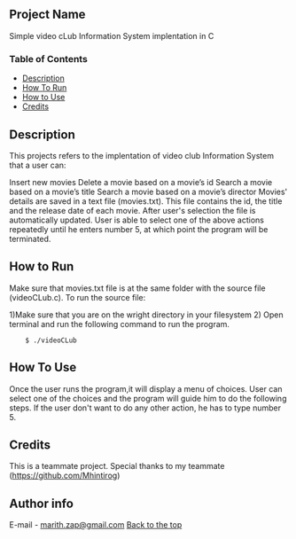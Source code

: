 ## Project Name
Simple video cLub Information System implentation in C


### Table of Contents

- [Description](#description)
- [How To Run](#how-to-run)
- [How to Use](#how-to-use)
- [Credits](#credits)

## Description
This projects refers to the implentation of video club Information System that a user can:

Insert new movies
Delete a movie based on a movie’s id
Search a movie based on a movie’s title
Search a movie based on a movie’s director
Movies' details are saved in a text file (movies.txt). This file contains the id, the title and the release date of each movie. After user's selection the file is automatically updated. User is able to select one of the above actions repeatedly until he enters number 5, at which point the program will be terminated.

## How to Run
Make sure that movies.txt file is at the same folder with the source file (videoCLub.c). To run the source file:

1)Make sure that you are on the wright directory in your filesystem 2) Open terminal and run the following command to run the program.
```
    $ ./videoCLub
```
## How To Use
Once the user runs the program,it will display a menu of choices. User can select one of the choices and the program will guide him to do the following steps. If the user don't want to do any other action, he has to type number 5.

## Credits
This is a teammate project. Special thanks to my teammate (https://github.com/Mhintirog)

## Author info
E-mail - marith.zap@gmail.com
[Back to the top](#project-name)
